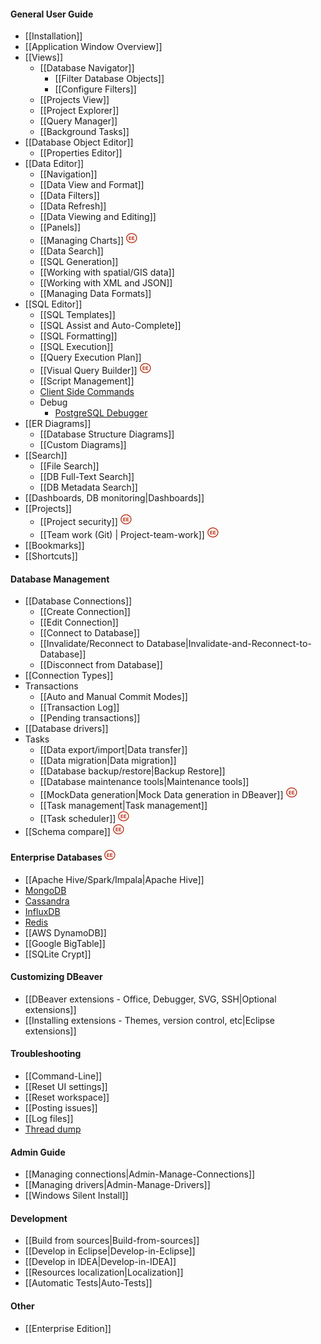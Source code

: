 #### General User Guide
- [[Installation]]
- [[Application Window Overview]]
- [[Views]]
  - [[Database Navigator]]
    - [[Filter Database Objects]]
    - [[Configure Filters]]
  - [[Projects View]]
  - [[Project Explorer]]
  - [[Query Manager]]
  - [[Background Tasks]]
- [[Database Object Editor]]
  - [[Properties Editor]]
- [[Data Editor]]
  - [[Navigation]]
  - [[Data View and Format]]
  - [[Data Filters]]
  - [[Data Refresh]]
  - [[Data Viewing and Editing]]
  - [[Panels]]
  - [[Managing Charts]] <img src="images/ee.png" vspace="0" border="0" height="18"/>
  - [[Data Search]]
  - [[SQL Generation]]
  - [[Working with spatial/GIS data]]
  - [[Working with XML and JSON]]
  - [[Managing Data Formats]]
- [[SQL Editor]]
  - [[SQL Templates]]
  - [[SQL Assist and Auto-Complete]]
  - [[SQL Formatting]]
  - [[SQL Execution]]
  - [[Query Execution Plan]]
  - [[Visual Query Builder]] <img src="images/ee.png" vspace="0" border="0" height="18"/>
  - [[Script Management]]
  - [Client Side Commands](Client-side-scripting)
  - Debug
    - [PostgreSQL Debugger](PGDebugger)
- [[ER Diagrams]]
  - [[Database Structure Diagrams]]
  - [[Custom Diagrams]]
- [[Search]]
  - [[File Search]]
  - [[DB Full-Text Search]]
  - [[DB Metadata Search]]
- [[Dashboards, DB monitoring|Dashboards]]
- [[Projects]]
  - [[Project security]] <img src="images/ee.png" vspace="0" border="0" height="18"/>
  - [[Team work (Git) | Project-team-work]] <img src="images/ee.png" vspace="0" border="0" height="18"/>
- [[Bookmarks]]
- [[Shortcuts]]

#### Database Management
- [[Database Connections]]
  - [[Create Connection]]
  - [[Edit Connection]]
  - [[Connect to Database]]
  - [[Invalidate/Reconnect to Database|Invalidate-and-Reconnect-to-Database]]
  - [[Disconnect from Database]]
- [[Connection Types]]
- Transactions
  - [[Auto and Manual Commit Modes]]
  - [[Transaction Log]]
  - [[Pending transactions]]
- [[Database drivers]]
- Tasks
  - [[Data export/import|Data transfer]]
  - [[Data migration|Data migration]]
  - [[Database backup/restore|Backup Restore]]
  - [[Database maintenance tools|Maintenance tools]]
  - [[MockData generation|Mock Data generation in DBeaver]]&nbsp;<img src="images/ee.png" vspace="0" height="18"/>
  - [[Task management|Task management]]
  - [[Task scheduler]] <img src="images/ee.png" vspace="0" border="0" height="18"/>
- [[Schema compare]] <img src="images/ee.png" vspace="0" border="0" height="18"/>

#### Enterprise Databases <img src="images/ee.png" vspace="0" border="0" height="18"/>
- [[Apache Hive/Spark/Impala|Apache Hive]]
- [MongoDB](https://dbeaver.com/databases/mongo/)
- [Cassandra](https://dbeaver.com/databases/cassandra/)
- [InfluxDB](https://dbeaver.com/databases/influxdb/)
- [Redis](https://dbeaver.com/databases/redis/)
- [[AWS DynamoDB]]
- [[Google BigTable]]
- [[SQLite Crypt]]

#### Customizing DBeaver
- [[DBeaver extensions - Office, Debugger, SVG, SSH|Optional extensions]]
- [[Installing extensions - Themes, version control, etc|Eclipse extensions]]

#### Troubleshooting
- [[Command-Line]]
- [[Reset UI settings]]
- [[Reset workspace]]
- [[Posting issues]]
- [[Log files]]
- [Thread dump](Making-a-thread-dump)

#### Admin Guide
- [[Managing connections|Admin-Manage-Connections]]
- [[Managing drivers|Admin-Manage-Drivers]]
- [[Windows Silent Install]]

#### Development
- [[Build from sources|Build-from-sources]]
- [[Develop in Eclipse|Develop-in-Eclipse]]
- [[Develop in IDEA|Develop-in-IDEA]]
- [[Resources localization|Localization]]
- [[Automatic Tests|Auto-Tests]]

#### Other
- [[Enterprise Edition]]